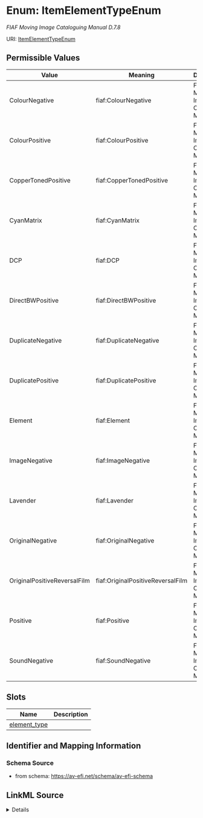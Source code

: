 # Enum: ItemElementTypeEnum




_FIAF Moving Image Cataloguing Manual D.7.8_



URI: [ItemElementTypeEnum](ItemElementTypeEnum.md)

## Permissible Values

| Value | Meaning | Description |
| --- | --- | --- |
| ColourNegative | fiaf:ColourNegative | FIAF Moving Image Cataloguing Manual D |
| ColourPositive | fiaf:ColourPositive | FIAF Moving Image Cataloguing Manual D |
| CopperTonedPositive | fiaf:CopperTonedPositive | FIAF Moving Image Cataloguing Manual D |
| CyanMatrix | fiaf:CyanMatrix | FIAF Moving Image Cataloguing Manual D |
| DCP | fiaf:DCP | FIAF Moving Image Cataloguing Manual D |
| DirectBWPositive | fiaf:DirectBWPositive | FIAF Moving Image Cataloguing Manual D |
| DuplicateNegative | fiaf:DuplicateNegative | FIAF Moving Image Cataloguing Manual D |
| DuplicatePositive | fiaf:DuplicatePositive | FIAF Moving Image Cataloguing Manual D |
| Element | fiaf:Element | FIAF Moving Image Cataloguing Manual 3 |
| ImageNegative | fiaf:ImageNegative | FIAF Moving Image Cataloguing Manual D |
| Lavender | fiaf:Lavender | FIAF Moving Image Cataloguing Manual D |
| OriginalNegative | fiaf:OriginalNegative | FIAF Moving Image Cataloguing Manual D |
| OriginalPositiveReversalFilm | fiaf:OriginalPositiveReversalFilm | FIAF Moving Image Cataloguing Manual D |
| Positive | fiaf:Positive | FIAF Moving Image Cataloguing Manual D |
| SoundNegative | fiaf:SoundNegative | FIAF Moving Image Cataloguing Manual D |




## Slots

| Name | Description |
| ---  | --- |
| [element_type](element_type.md) |  |






## Identifier and Mapping Information







### Schema Source


* from schema: https://av-efi.net/schema/av-efi-schema




## LinkML Source

<details>
```yaml
name: ItemElementTypeEnum
description: FIAF Moving Image Cataloguing Manual D.7.8
from_schema: https://av-efi.net/schema/av-efi-schema
rank: 1000
permissible_values:
  ColourNegative:
    text: ColourNegative
    description: FIAF Moving Image Cataloguing Manual D.7.8
    meaning: fiaf:ColourNegative
  ColourPositive:
    text: ColourPositive
    description: FIAF Moving Image Cataloguing Manual D.7.8
    meaning: fiaf:ColourPositive
  CopperTonedPositive:
    text: CopperTonedPositive
    description: FIAF Moving Image Cataloguing Manual D.7.8
    meaning: fiaf:CopperTonedPositive
  CyanMatrix:
    text: CyanMatrix
    description: FIAF Moving Image Cataloguing Manual D.7.8
    meaning: fiaf:CyanMatrix
  DCP:
    text: DCP
    description: FIAF Moving Image Cataloguing Manual D.7.8
    meaning: fiaf:DCP
  DirectBWPositive:
    text: DirectBWPositive
    description: FIAF Moving Image Cataloguing Manual D.7.8
    meaning: fiaf:DirectBWPositive
  DuplicateNegative:
    text: DuplicateNegative
    description: FIAF Moving Image Cataloguing Manual D.7.8
    meaning: fiaf:DuplicateNegative
  DuplicatePositive:
    text: DuplicatePositive
    description: FIAF Moving Image Cataloguing Manual D.7.8
    meaning: fiaf:DuplicatePositive
  Element:
    text: Element
    description: FIAF Moving Image Cataloguing Manual 3.1.4
    meaning: fiaf:Element
  ImageNegative:
    text: ImageNegative
    description: FIAF Moving Image Cataloguing Manual D.7.8
    meaning: fiaf:ImageNegative
  Lavender:
    text: Lavender
    description: FIAF Moving Image Cataloguing Manual D.7.8
    meaning: fiaf:Lavender
  OriginalNegative:
    text: OriginalNegative
    description: FIAF Moving Image Cataloguing Manual D.7.8
    meaning: fiaf:OriginalNegative
  OriginalPositiveReversalFilm:
    text: OriginalPositiveReversalFilm
    description: FIAF Moving Image Cataloguing Manual D.7.8
    meaning: fiaf:OriginalPositiveReversalFilm
  Positive:
    text: Positive
    description: FIAF Moving Image Cataloguing Manual D.7.8
    meaning: fiaf:Positive
  SoundNegative:
    text: SoundNegative
    description: FIAF Moving Image Cataloguing Manual D.7.8
    meaning: fiaf:SoundNegative

```
</details>
